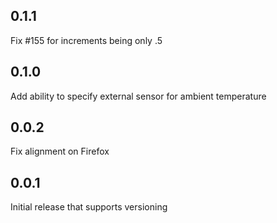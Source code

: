 ## 0.1.1
Fix #155 for increments being only .5

## 0.1.0
Add ability to specify external sensor for ambient temperature

## 0.0.2
Fix alignment on Firefox

## 0.0.1
Initial release that supports versioning